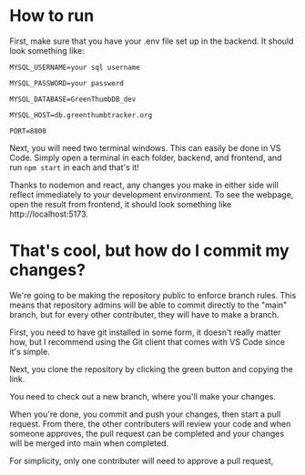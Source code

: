 # How to run

First, make sure that you have your .env file set up in the backend. It should look something like:

```
MYSQL_USERNAME=your sql username

MYSQL_PASSWORD=your password

MYSQL_DATABASE=GreenThumbDB_dev

MYSQL_HOST=db.greenthumbtracker.org

PORT=8800
```

Next, you will need two terminal windows. This can easily be done in VS Code. Simply open a terminal in each folder, backend, and frontend, and run `npm start` in each and that's it!

Thanks to nodemon and react, any changes you make in either side will reflect immediately to your development environment. To see the webpage, open the result from frontend, it should look something like http://localhost:5173.

# That's cool, but how do I commit my changes?

We're going to be making the repository public to enforce branch rules. This means that repository admins will be able to commit directly to the "main" branch, but for every other contributer, they will have to make a branch.

First, you need to have git installed in some form, it doesn't really matter how, but I recommend using the Git client that comes with VS Code since it's simple.

Next, you clone the repository by clicking the green button and copying the link.

You need to check out a new branch, where you'll make your changes.

When you're done, you commit and push your changes, then start a pull request. From there, the other contributers will review your code and when someone approves, the pull request can be completed and your changes will be merged into main when completed.

For simplicity, only one contributer will need to approve a pull request, 

